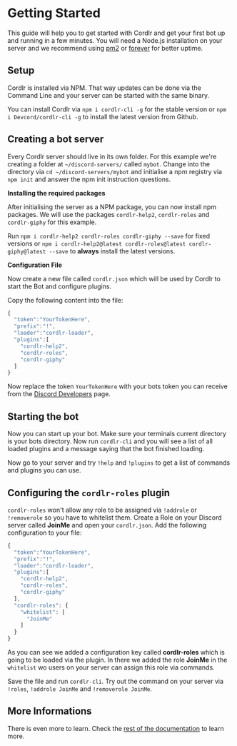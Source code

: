 # Getting Started

This guide will help you to get started with Cordlr and get your first bot up and running in a few minutes. You will need a Node.js installation on your server and we recommend using [pm2](https://www.npmjs.com/package/pm2) or [forever](https://www.npmjs.com/package/forever) for better uptime.

## Setup

Cordlr is installed via NPM. That way updates can be done via the Command Line and your server can be started with the same binary.

You can install Cordlr via `npm i cordlr-cli -g` for the stable version or `npm i Devcord/cordlr-cli -g` to install the latest version from Github.

## Creating a bot server

Every Cordlr server should live in its own folder. For this example we're creating a folder at `~/discord-servers/` called `mybot`. Change into the directory via `cd ~/discord-servers/mybot` and initialise a npm registry via `npm init` and answer the npm init instruction questions.

**Installing the required packages**

After initialising the server as a NPM package, you can now install npm packages. We will use the packages `cordlr-help2`, `cordlr-roles` and `cordlr-giphy` for this example.

Run `npm i cordlr-help2 cordlr-roles cordlr-giphy --save` for fixed versions or `npm i cordlr-help2@latest cordlr-roles@latest cordlr-giphy@latest --save` to **always** install the latest versions.

**Configuration File**

Now create a new file called `cordlr.json` which will be used by Cordlr to start the Bot and configure plugins.

Copy the following content into the file:

```js
{
  "token":"YourTokenHere",
  "prefix":"!",
  "loader":"cordlr-loader",
  "plugins":[
    "cordlr-help2",
    "cordlr-roles",
    "cordlr-giphy"
  ]
}
```

Now replace the token `YourTokenHere` with your bots token you can receive from the [Discord Developers](https://discordapp.com/developers/applications/me) page.

## Starting the bot

Now you can start up your bot. Make sure your terminals current directory is your bots directory. Now run `cordlr-cli` and you will see a list of all loaded plugins and a message saying that the bot finished loading.

Now go to your server and try `!help` and `!plugins` to get a list of commands and plugins you can use.

## Configuring the `cordlr-roles` plugin

`cordlr-roles` won't allow any role to be assigned via `!addrole` or `!removerole` so you have to whitelist them. Create a Role on your Discord server called **JoinMe** and open your `cordlr.json`. Add the following configuration to your file:

```js
{
  "token":"YourTokenHere",
  "prefix":"!",
  "loader":"cordlr-loader",
  "plugins":[
    "cordlr-help2",
    "cordlr-roles",
    "cordlr-giphy"
  ],
  "cordlr-roles": {
    "whitelist": [
      "JoinMe"
    ]
  }
}
```

As you can see we added a configuration key called **cordlr-roles** which is going to be loaded via the plugin. In there we added the role **JoinMe** in the `whitelist` wo users on your server can assign this role via commands.

Save the file and run `cordlr-cli`. Try out the command on your server via `!roles`, `!addrole JoinMe` and `!removerole JoinMe`.

## More Informations

There is even more to learn. Check the [rest of the documentation](./) to learn more.